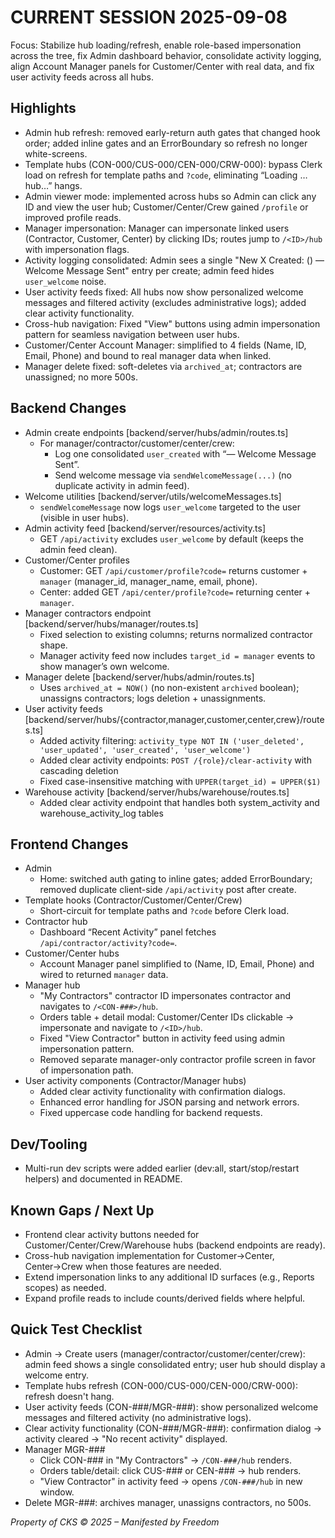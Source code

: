 # CURRENT SESSION 2025-09-08

Focus: Stabilize hub loading/refresh, enable role-based impersonation across the tree, fix Admin dashboard behavior, consolidate activity logging, align Account Manager panels for Customer/Center with real data, and fix user activity feeds across all hubs.

## Highlights

- Admin hub refresh: removed early-return auth gates that changed hook order; added inline gates and an ErrorBoundary so refresh no longer white-screens.
- Template hubs (CON-000/CUS-000/CEN-000/CRW-000): bypass Clerk load on refresh for template paths and `?code`, eliminating “Loading … hub…” hangs.
- Admin viewer mode: implemented across hubs so Admin can click any ID and view the user hub; Customer/Center/Crew gained `/profile` or improved profile reads.
- Manager impersonation: Manager can impersonate linked users (Contractor, Customer, Center) by clicking IDs; routes jump to `/<ID>/hub` with impersonation flags.
- Activity logging consolidated: Admin sees a single "New X Created: <ID> (<Name>) — Welcome Message Sent" entry per create; admin feed hides `user_welcome` noise.
- User activity feeds fixed: All hubs now show personalized welcome messages and filtered activity (excludes administrative logs); added clear activity functionality.
- Cross-hub navigation: Fixed "View" buttons using admin impersonation pattern for seamless navigation between user hubs.
- Customer/Center Account Manager: simplified to 4 fields (Name, ID, Email, Phone) and bound to real manager data when linked.
- Manager delete fixed: soft-deletes via `archived_at`; contractors are unassigned; no more 500s.

## Backend Changes

- Admin create endpoints [backend/server/hubs/admin/routes.ts]
  - For manager/contractor/customer/center/crew:
    - Log one consolidated `user_created` with “— Welcome Message Sent”.
    - Send welcome message via `sendWelcomeMessage(...)` (no duplicate activity in admin feed).
- Welcome utilities [backend/server/utils/welcomeMessages.ts]
  - `sendWelcomeMessage` now logs `user_welcome` targeted to the user (visible in user hubs).
- Admin activity feed [backend/server/resources/activity.ts]
  - GET `/api/activity` excludes `user_welcome` by default (keeps the admin feed clean).
- Customer/Center profiles
  - Customer: GET `/api/customer/profile?code=` returns customer + `manager` (manager_id, manager_name, email, phone).
  - Center: added GET `/api/center/profile?code=` returning center + `manager`.
- Manager contractors endpoint [backend/server/hubs/manager/routes.ts]
  - Fixed selection to existing columns; returns normalized contractor shape.
  - Manager activity feed now includes `target_id = manager` events to show manager’s own welcome.
- Manager delete [backend/server/hubs/admin/routes.ts]
  - Uses `archived_at = NOW()` (no non-existent `archived` boolean); unassigns contractors; logs deletion + unassignments.
- User activity feeds [backend/server/hubs/{contractor,manager,customer,center,crew}/routes.ts]
  - Added activity filtering: `activity_type NOT IN ('user_deleted', 'user_updated', 'user_created', 'user_welcome')`
  - Added clear activity endpoints: `POST /{role}/clear-activity` with cascading deletion
  - Fixed case-insensitive matching with `UPPER(target_id) = UPPER($1)`
- Warehouse activity [backend/server/hubs/warehouse/routes.ts]
  - Added clear activity endpoint that handles both system_activity and warehouse_activity_log tables

## Frontend Changes

- Admin
  - Home: switched auth gating to inline gates; added ErrorBoundary; removed duplicate client-side `/api/activity` post after create.
- Template hooks (Contractor/Customer/Center/Crew)
  - Short-circuit for template paths and `?code` before Clerk load.
- Contractor hub
  - Dashboard “Recent Activity” panel fetches `/api/contractor/activity?code=`.
- Customer/Center hubs
  - Account Manager panel simplified to (Name, ID, Email, Phone) and wired to returned `manager` data.
- Manager hub
  - "My Contractors" contractor ID impersonates contractor and navigates to `/<CON-###>/hub`.
  - Orders table + detail modal: Customer/Center IDs clickable → impersonate and navigate to `/<ID>/hub`.
  - Fixed "View Contractor" button in activity feed using admin impersonation pattern.
  - Removed separate manager-only contractor profile screen in favor of impersonation path.
- User activity components (Contractor/Manager hubs)
  - Added clear activity functionality with confirmation dialogs.
  - Enhanced error handling for JSON parsing and network errors.
  - Fixed uppercase code handling for backend requests.

## Dev/Tooling

- Multi-run dev scripts were added earlier (dev:all, start/stop/restart helpers) and documented in README.

## Known Gaps / Next Up

- Frontend clear activity buttons needed for Customer/Center/Crew/Warehouse hubs (backend endpoints are ready).
- Cross-hub navigation implementation for Customer→Center, Center→Crew when those features are needed.
- Extend impersonation links to any additional ID surfaces (e.g., Reports scopes) as needed.
- Expand profile reads to include counts/derived fields where helpful.

## Quick Test Checklist

- Admin → Create users (manager/contractor/customer/center/crew): admin feed shows a single consolidated entry; user hub should display a welcome entry.
- Template hubs refresh (CON-000/CUS-000/CEN-000/CRW-000): refresh doesn't hang.
- User activity feeds (CON-###/MGR-###): show personalized welcome messages and filtered activity (no administrative logs).
- Clear activity functionality (CON-###/MGR-###): confirmation dialog → activity cleared → "No recent activity" displayed.
- Manager MGR-###
  - Click CON-### in "My Contractors" → `/CON-###/hub` renders.
  - Orders table/detail: click CUS-### or CEN-### → hub renders.
  - "View Contractor" in activity feed → opens `/CON-###/hub` in new window.
- Delete MGR-###: archives manager, unassigns contractors, no 500s.

*Property of CKS © 2025 – Manifested by Freedom*

